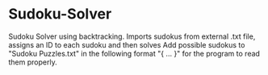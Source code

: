 # Sudoku-Solver
Sudoku Solver using backtracking. Imports sudokus from external .txt file, assigns an ID to each sudoku and then solves
Add possible sudokus to "Sudoku Puzzles.txt" in the following format "{ ... }" for the program to read them properly.
